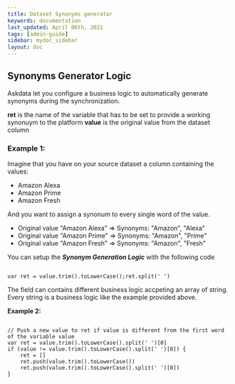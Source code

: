 ```yaml
---
title: Dataset Synonyms generator
keywords: documentation
last_updated: April 06th, 2021
tags: [admin-guide]
sidebar: mydoc_sidebar
layout: doc
---
```


## Synonyms Generator Logic

Askdata let you configure a business logic to automatically generate synonyms during the synchronization.

**ret** is the name of the variable that has to be set to provide a working synonuym to the platform
**value** is the original value from the dataset column

### Example 1:

Imagine that you have on your source dataset a column containing the values:

- Amazon Alexa
- Amazon Prime
- Amazon Fresh

And you want to assign a synonum to every single word of the value.

- Original value "Amazon Alexa" => Synonyms: "Amazon", "Alexa"
- Original value "Amazon Prime" => Synonyms: "Amazon", "Prime"
- Original value "Amazon Fresh" => Synonyms: "Amazon", "Fresh"

You can setup the ***Synonym Generation Logic*** with the following code

```lang-js

var ret = value.trim().toLowerCase();ret.split(' ')

```

The field can contains different business logic accpeting an array of string. Every string is a business logic like the example provided above.

**Example 2:**

```lang-js

// Push a new value to ret if value is different from the first word of the variable value
var ret = value.trim().toLowerCase().split(' ')[0]
if (value != value.trim().toLowerCase().split(' ')[0]) {
    ret = []
    ret.push(value.trim().toLowerCase())
    ret.push(value.trim().toLowerCase().split(' ')[0])
}

```
